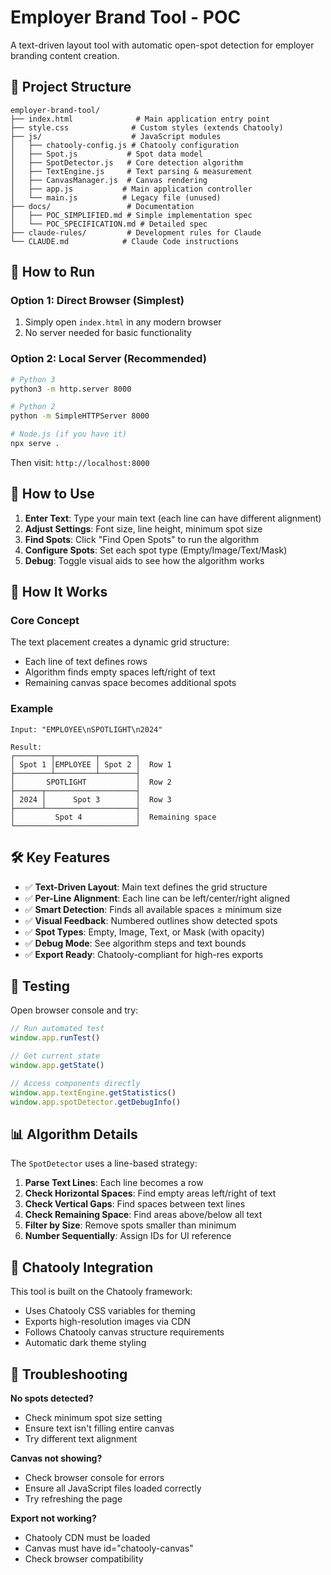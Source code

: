 # Employer Brand Tool - POC

A text-driven layout tool with automatic open-spot detection for employer branding content creation.

## 📁 Project Structure

```
employer-brand-tool/
├── index.html              # Main application entry point
├── style.css              # Custom styles (extends Chatooly)
├── js/                    # JavaScript modules
│   ├── chatooly-config.js # Chatooly configuration
│   ├── Spot.js           # Spot data model
│   ├── SpotDetector.js   # Core detection algorithm
│   ├── TextEngine.js     # Text parsing & measurement
│   ├── CanvasManager.js  # Canvas rendering
│   ├── app.js           # Main application controller
│   └── main.js          # Legacy file (unused)
├── docs/                 # Documentation
│   ├── POC_SIMPLIFIED.md # Simple implementation spec
│   └── POC_SPECIFICATION.md # Detailed spec
├── claude-rules/         # Development rules for Claude
└── CLAUDE.md            # Claude Code instructions
```

## 🚀 How to Run

### Option 1: Direct Browser (Simplest)
1. Simply open `index.html` in any modern browser
2. No server needed for basic functionality

### Option 2: Local Server (Recommended)
```bash
# Python 3
python3 -m http.server 8000

# Python 2
python -m SimpleHTTPServer 8000

# Node.js (if you have it)
npx serve .
```

Then visit: `http://localhost:8000`

## 🎯 How to Use

1. **Enter Text**: Type your main text (each line can have different alignment)
2. **Adjust Settings**: Font size, line height, minimum spot size
3. **Find Spots**: Click "Find Open Spots" to run the algorithm
4. **Configure Spots**: Set each spot type (Empty/Image/Text/Mask)
5. **Debug**: Toggle visual aids to see how the algorithm works

## 🧠 How It Works

### Core Concept
The text placement creates a dynamic grid structure:
- Each line of text defines rows
- Algorithm finds empty spaces left/right of text
- Remaining canvas space becomes additional spots

### Example
```
Input: "EMPLOYEE\nSPOTLIGHT\n2024"

Result:
┌────────┬─────────┬────────┐
│ Spot 1 │EMPLOYEE │ Spot 2 │  Row 1
├────────┴─────────┴────────┤
│       SPOTLIGHT           │  Row 2
├──────┬────────────────────┤
│ 2024 │      Spot 3        │  Row 3
├──────┴────────────────────┤
│         Spot 4            │  Remaining space
└───────────────────────────┘
```

## 🛠️ Key Features

- ✅ **Text-Driven Layout**: Main text defines the grid structure
- ✅ **Per-Line Alignment**: Each line can be left/center/right aligned
- ✅ **Smart Detection**: Finds all available spaces ≥ minimum size
- ✅ **Visual Feedback**: Numbered outlines show detected spots
- ✅ **Spot Types**: Empty, Image, Text, or Mask (with opacity)
- ✅ **Debug Mode**: See algorithm steps and text bounds
- ✅ **Export Ready**: Chatooly-compliant for high-res exports

## 🧪 Testing

Open browser console and try:
```javascript
// Run automated test
window.app.runTest()

// Get current state
window.app.getState()

// Access components directly
window.app.textEngine.getStatistics()
window.app.spotDetector.getDebugInfo()
```

## 📊 Algorithm Details

The `SpotDetector` uses a line-based strategy:

1. **Parse Text Lines**: Each line becomes a row
2. **Check Horizontal Spaces**: Find empty areas left/right of text
3. **Check Vertical Gaps**: Find spaces between text lines
4. **Check Remaining Space**: Find areas above/below all text
5. **Filter by Size**: Remove spots smaller than minimum
6. **Number Sequentially**: Assign IDs for UI reference

## 🔗 Chatooly Integration

This tool is built on the Chatooly framework:
- Uses Chatooly CSS variables for theming
- Exports high-resolution images via CDN
- Follows Chatooly canvas structure requirements
- Automatic dark theme styling

## 🐛 Troubleshooting

**No spots detected?**
- Check minimum spot size setting
- Ensure text isn't filling entire canvas
- Try different text alignment

**Canvas not showing?**
- Check browser console for errors
- Ensure all JavaScript files loaded correctly
- Try refreshing the page

**Export not working?**
- Chatooly CDN must be loaded
- Canvas must have id="chatooly-canvas"
- Check browser compatibility